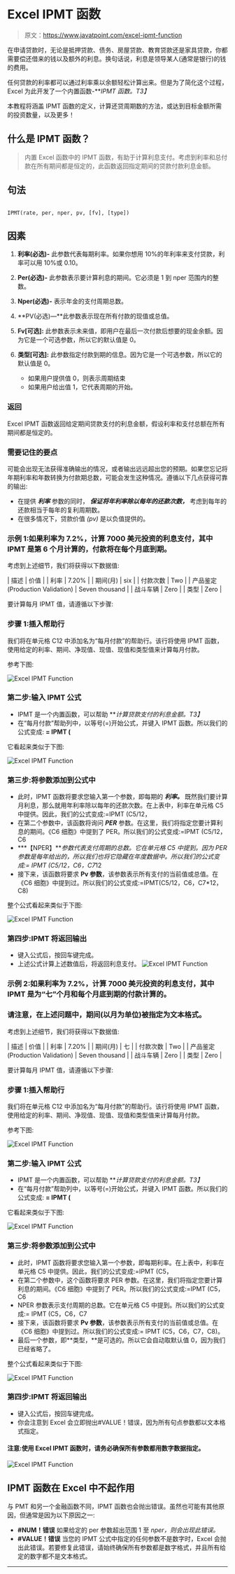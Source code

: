 # Excel IPMT 函数

> 原文：<https://www.javatpoint.com/excel-ipmt-function>

在申请贷款时，无论是抵押贷款、债务、房屋贷款、教育贷款还是家具贷款，你都需要偿还借来的钱以及额外的利息。换句话说，利息是领导某人(通常是银行)的钱的费用。

任何贷款的利率都可以通过利率乘以余额轻松计算出来。但是为了简化这个过程，Excel 为此开发了一个内置函数-***IPMT 函数。*T3】**

本教程将涵盖 IPMT 函数的定义，计算还贷周期数的方法，或达到目标金额所需的投资数量，以及更多！

## 什么是 IPMT 函数？

> 内置 Excel 函数中的 IPMT 函数，有助于计算利息支付。考虑到利率和总付款在所有期间都是恒定的，此函数返回指定期间的贷款付款利息金额。

## 句法

```

IPMT(rate, per, nper, pv, [fv], [type])

```

## 因素

1.  **利率(必选)-** 此参数代表每期利率。如果你想用 10%的年利率来支付贷款，利率可以用 10%或 0.10。
2.  **Per(必选)-** 此参数表示要计算利息的期间。它必须是 1 到 nper 范围内的整数。
3.  **Nper(必选)-** 表示年金的支付周期总数。
4.  **PV(必选)—**此参数表示现在所有付款的现值或总值。
5.  **Fv[可选]:** 此参数表示未来值，即用户在最后一次付款后想要的现金余额。因为它是一个可选参数，所以它的默认值是 0。
6.  **类型[可选]:** 此参数指定付款到期的信息。因为它是一个可选参数，所以它的默认值是 0。

    *   如果用户提供值 0，则表示周期结束
    *   如果用户给出值 1，它代表周期的开始。

### 返回

Excel IPMT 函数返回给定期间贷款支付的利息金额，假设利率和支付总额在所有期间都是恒定的。

### 需要记住的要点

可能会出现无法获得准确输出的情况，或者输出远远超出您的预期。如果您忘记将年期利率和年数转换为付款期总数，可能会发生这种情况。遵循以下几点获得可靠的输出:

*   在提供 ***利率*** 参数的同时， ***保证将年利率除以每年的还款次数，*** 考虑到每年的还款相当于每年的复利周期数。
*   在很多情况下，贷款价值 *(pv)* 是以负值提供的。

### 示例 1:如果利率为 7.2%，计算 7000 美元投资的利息支付，其中 IPMT 是第 6 个月计算的，付款将在每个月底到期。

考虑到上述细节，我们将获得以下数据值:

| 描述 | 价值 |
| 利率 | 7.20% |
| 期间(月) | six |
| 付款次数 | Two |
| 产品鉴定(Production Validation) | Seven thousand |
| 战斗车辆 | Zero |
| 类型 | Zero |

要计算每月 IPMT 值，请遵循以下步骤:

### 步骤 1:插入帮助行

我们将在单元格 C12 中添加名为“每月付款”的帮助行。该行将使用 IPMT 函数，使用给定的利率、期间、净现值、现值、现值和类型值来计算每月付款。

参考下图:

![Excel IPMT Function](img/6e2be185fd49b1ad15019cdfe1de48b3.png)

### 第二步:输入 IPMT 公式

*   IPMT 是一个内置函数，可以帮助 ***计算贷款支付的利息金额。*T3】**
*   在“每月付款”帮助列中，以等号(=)开始公式，并键入 IPMT 函数。所以我们的公式变成: **= IPMT (**

它看起来类似于下图:

![Excel IPMT Function](img/eb547903a02665005ab333a55a07c36d.png)

### 第三步:将参数添加到公式中

*   此时，IPMT 函数将要求您输入第一个参数，即每期的 ***利率。*** 既然我们要计算月利息，那么就用年利率除以每年的还款次数。在上表中，利率在单元格 C5 中提供。因此，我们的公式变成:=IPMT (C5/12，
*   在第二个参数中，该函数将询问 ***PER*** 参数。在这里，我们将指定您要计算利息的期间。《C6 细胞》中提到了 PER。所以我们的公式变成:=IPMT (C5/12，C6
*   ***【NPER】***参数代表支付周期的总数。它在单元格 C5 中提到。因为 PER 参数是每年给出的，所以我们也将它隐藏在年度数据中。所以我们的公式变成:= IPMT (C5/12，C6，C7*12
*   接下来，该函数将要求 **Pv 参数**，该参数表示所有支付的当前值或总值。在《C6 细胞》中提到过。所以我们的公式变成:=IPMT(C5/12，C6，C7*12，C8)

整个公式看起来类似于下图:

![Excel IPMT Function](img/909f52ad86b1f52cecb74217ae417491.png)

### 第四步:IPMT 将返回输出

*   键入公式后，按回车键完成。
*   上述公式计算上述数值后，将返回利息支付。
    ![Excel IPMT Function](img/5a24d6cb075076f16cd2ca402bf961b4.png)

### 示例 2:如果利率为 7.2%，计算 7000 美元投资的利息支付，其中 IPMT 是为“七”个月和每个月底到期的付款计算的。

### 请注意，在上述问题中，期间(以月为单位)被指定为文本格式。

考虑到上述细节，我们将获得以下数据值:

| 描述 | 价值 |
| 利率 | 7.20% |
| 期间(月) | 七 |
| 付款次数 | Two |
| 产品鉴定(Production Validation) | Seven thousand |
| 战斗车辆 | Zero |
| 类型 | Zero |

要计算每月 IPMT 值，请遵循以下步骤:

### 步骤 1:插入帮助行

我们将在单元格 C12 中添加名为“每月付款”的帮助行。该行将使用 IPMT 函数，使用给定的利率、期间、净现值、现值、现值和类型值来计算每月付款。

参考下图:

![Excel IPMT Function](img/ed6f71a160f3b504ae8d19e5c6fb6583.png)

### 第二步:输入 IPMT 公式

*   IPMT 是一个内置函数，可以帮助 ***计算贷款支付的利息金额。*T3】**
*   在“每月付款”帮助列中，以等号(=)开始公式，并键入 IPMT 函数。所以我们的公式变成: **= IPMT (**

它看起来类似于下图:

![Excel IPMT Function](img/e29921c9622d8d8633b310ba251fc6a2.png)

### 第三步:将参数添加到公式中

*   此时，IPMT 函数将要求您输入第一个参数，即每期利率。在上表中，利率在单元格 C5 中提供。因此，我们的公式变成:=IPMT (C5，
*   在第二个参数中，这个函数将要求 PER 参数。在这里，我们将指定您要计算利息的期间。《C6 细胞》中提到了 PER。所以我们的公式变成:=IPMT (C5，C6
*   NPER 参数表示支付周期的总数。它在单元格 C5 中提到。所以我们的公式变成:= IPMT (C5，C6，C7
*   接下来，该函数将要求 **Pv 参数**，该参数表示所有支付的当前值或总值。在《C6 细胞》中提到过。所以我们的公式变成:= IPMT (C5，C6，C7，C8)。
*   最后一个参数，即**类型，**是可选的。所以它会自动取默认值 0，因为我们已经省略了。

整个公式看起来类似于下图:

![Excel IPMT Function](img/22ef5c3fa8508095006dfc21727b20f4.png)

### 第四步:IPMT 将返回输出

*   键入公式后，按回车键完成。
*   你会注意到 Excel 会立即抛出#VALUE！错误，因为所有句点参数都以文本格式指定。

#### 注意:使用 Excel IPMT 函数时，请务必确保所有参数都用数字数据指定。

![Excel IPMT Function](img/b62377904e9ffa646da2e4c188e3cce0.png)

## IPMT 函数在 Excel 中不起作用

与 PMT 和另一个金融函数不同，IPMT 函数也会抛出错误。虽然也可能有其他原因，但通常是因为以下原因之一:

*   **#NUM！错误**
    如果给定的 per 参数超出范围 1 至 *nper，则会出现此错误。*
*   **#VALUE！错误**
    当您的 IPMT 公式中指定的任何参数不是数字时，Excel 会抛出此错误。若要修复此错误，请始终确保所有参数都是数字格式，并且所有给定的数字都不是文本格式。

* * *